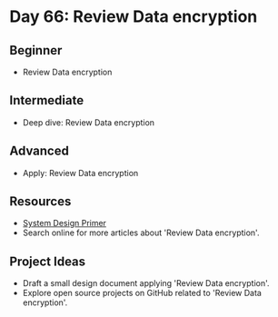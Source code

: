 # Day 66: Review Data encryption

## Beginner
- Review Data encryption

## Intermediate
- Deep dive: Review Data encryption

## Advanced
- Apply: Review Data encryption

## Resources
- [System Design Primer](https://github.com/donnemartin/system-design-primer/search?q=Review+Data+encryption)
- Search online for more articles about 'Review Data encryption'.

## Project Ideas
- Draft a small design document applying 'Review Data encryption'.
- Explore open source projects on GitHub related to 'Review Data encryption'.
